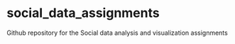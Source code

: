# social_data_assignments
Github repository for the Social data analysis and visualization assignments

